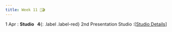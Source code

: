 ```yaml
---
title: Week 11 🎤🎬
---
```


1 Apr
: **Studio &nbsp; 4**{: .label .label-red} 2nd Presentation Studio
  :[[Studio Details](https://xiaoganghe.github.io/InVEST-Cities-in-Nature/studio/studio-4)] 
